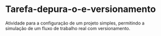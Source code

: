 # Tarefa-depura-o-e-versionamento
Atividade para a configuração de um projeto simples, permitindo a simulação de um fluxo de trabalho real com versionamento.
